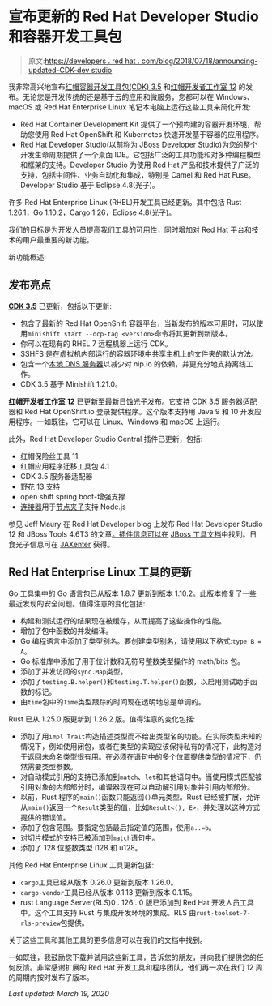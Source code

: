 # 宣布更新的 Red Hat Developer Studio 和容器开发工具包

> 原文:[https://developers . red hat . com/blog/2018/07/18/announcing-updated-CDK-dev studio](https://developers.redhat.com/blog/2018/07/18/announcing-updated-cdk-devstudio)

我非常高兴地宣布[红帽容器开发工具包(CDK) 3.5](https://developers.redhat.com/products/cdk/overview/) 和[红帽开发者工作室 12](https://developers.redhat.com/products/devstudio/overview/) 的发布。无论您是开发传统的还是基于云的应用和微服务，您都可以在 Windows、macOS 或 Red Hat Enterprise Linux 笔记本电脑上运行这些工具来简化开发:

*   Red Hat Container Development Kit 提供了一个预构建的容器开发环境，帮助您使用 Red Hat OpenShift 和 Kubernetes 快速开发基于容器的应用程序。
*   Red Hat Developer Studio(以前称为 JBoss Developer Studio)为您的整个开发生命周期提供了一个桌面 IDE。它包括广泛的工具功能和对多种编程模型和框架的支持。Developer Studio 为使用 Red Hat 产品和技术提供了广泛的支持，包括中间件、业务自动化和集成，特别是 Camel 和 Red Hat Fuse。Developer Studio 基于 Eclipse 4.8(光子)。

许多 Red Hat Enterprise Linux (RHEL)开发工具已经更新。其中包括 Rust 1.26.1，Go 1.10.2，Cargo 1.26，Eclipse 4.8(光子)。

我们的目标是为开发人员提高我们工具的可用性，同时增加对 Red Hat 平台和技术的用户最重要的新功能。

新功能概述:

## 发布亮点

[**CDK 3.5**](https://developers.redhat.com/products/cdk/overview/) 已更新，包括以下更新:

*   包含了最新的 Red Hat OpenShift 容器平台，当新发布的版本可用时，可以使用`minishift start --ocp-tag <version>`命令将其更新到新版本。
*   你可以在现有的 RHEL 7 远程机器上运行 CDK。
*   SSHFS 是在虚拟机内部运行的容器环境中共享主机上的文件夹的默认方法。
*   包含一个[本地 DNS 服务器](https://docs.openshift.org/latest/minishift/using/experimental-features.html#local-dns-server)以减少对 nip.io 的依赖，并更充分地支持离线工作。
*   CDK 3.5 基于 Minishift 1.21.0。

[**红帽开发者工作室**](https://developers.redhat.com/products/devstudio/overview/) **12** 已更新至最新[日蚀光子](https://www.eclipse.org/eclipse/news/4.8/)发布。它支持 CDK 3.5 服务器适配器和 Red Hat OpenShift.io 登录提供程序。这个版本支持用 Java 9 和 10 开发应用程序。一如既往，它可以在 Linux、Windows 和 macOS 上运行。

此外，Red Hat Developer Studio Central 插件已更新，包括:

*   红帽保险丝工具 11
*   红帽应用程序迁移工具包 4.1
*   CDK 3.5 服务器适配器
*   野花 13 支持
*   open shift spring boot-增强支撑
*   [连接器](https://issues.jboss.org/browse/JBIDE-26065)用于[节点夹子](http://www.nodeclipse.org/updates/)支持 Node.js

参见 Jeff Maury 在 Red Hat Developer blog 上发布 Red Hat Developer Studio 12 和 JBoss Tools 4.6T3 的文章[。插件信息可以在](https://developers.redhat.com/blog/2018/07/18/announcing-devstudio-12-jboss-tools-46/) [JBoss 工具文档](https://tools.jboss.org/documentation/whatsnew/jbosstools/4.6.0.Final.html)中找到。日食光子信息可在 [JAXenter](https://jaxenter.com/eclipse-photon-is-out-146242.html) 获得。

## Red Hat Enterprise Linux 工具的更新

Go 工具集中的 Go 语言包已从版本 1.8.7 更新到版本 1.10.2。此版本修复了一些最近发现的安全问题。值得注意的变化包括:

*   构建和测试运行的结果现在被缓存，从而提高了这些操作的性能。
*   增加了包中函数的并发编译。
*   Go 编程语言中添加了类型别名。要创建类型别名，请使用以下格式:`type B = A`。
*   Go 标准库中添加了用于位计数和无符号整数类型操作的 math/bits 包。
*   添加了并发访问的`sync.Map`类型。
*   添加了`testing.B.helper()`和`testing.T.helper()`函数，以启用测试助手函数的标记。
*   由`time`包中的`Time`类型跟踪的时间现在透明地总是单调的。

Rust 已从 1.25.0 版更新到 1.26.2 版。值得注意的变化包括:

*   添加了用`impl Trait`构造描述类型而不给出类型名的功能。在实际类型未知的情况下，例如使用闭包，或者在类型的实现应该保持私有的情况下，此构造对于返回未命名类型很有用。在必须在语句中的多个位置提供类型的情况下，仍然需要类型参数。
*   对自动模式引用的支持已添加到`match`、`let`和其他语句中。当使用模式匹配被引用对象的内部部分时，编译器现在可以自动解引用对象并引用内部部分。
*   以前，Rust 程序的`main()`函数只能返回`()`单元类型。Rust 已经被扩展，允许从`main()`返回一个`Result`类型的值，比如`Result<(), E>`，并处理以这种方式提供的错误值。
*   添加了包含范围。要指定包括最后指定值的范围，使用`a..=b`。
*   对切片模式的支持已被添加到`match`语句中。
*   添加了 128 位整数类型 i128 和 u128。

其他 Red Hat Enterprise Linux 工具更新包括:

*   `cargo`工具已经从版本 0.26.0 更新到版本 1.26.0。
*   `cargo-vendor`工具已经从版本 0.1.13 更新到版本 0.1.15。
*   rust Language Server(RLS)0 . 126 . 0 版已添加到 Red Hat 开发人员工具中。这个工具支持 Rust 与集成开发环境的集成。RLS 由`rust-toolset-7-rls-preview`包提供。

关于这些工具和其他工具的更多信息可以在我们的文档中找到。

一如既往，我鼓励您下载并试用这些新工具，告诉您的朋友，并向我们提供您的任何反馈。非常感谢扩展的 Red Hat 开发工具和程序团队，他们再一次在我们 12 周的周期内按时发布了版本。

*Last updated: March 19, 2020*